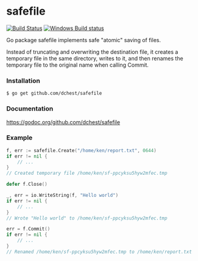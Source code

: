 # safefile

[![Build Status](https://travis-ci.org/dchest/safefile.svg)](https://travis-ci.org/dchest/safefile) [![Windows Build status](https://ci.appveyor.com/api/projects/status/owlifxeekg75t2ho?svg=true)](https://ci.appveyor.com/project/dchest/safefile)

Go package safefile implements safe "atomic" saving of files.

Instead of truncating and overwriting the destination file, it creates a
temporary file in the same directory, writes to it, and then renames the
temporary file to the original name when calling Commit.


### Installation

```
$ go get github.com/dchest/safefile
```

### Documentation

 <https://godoc.org/github.com/dchest/safefile>

### Example

```go
f, err := safefile.Create("/home/ken/report.txt", 0644)
if err != nil {
	// ...
}
// Created temporary file /home/ken/sf-ppcyksu5hyw2mfec.tmp

defer f.Close()

_, err = io.WriteString(f, "Hello world")
if err != nil {
	// ...
}
// Wrote "Hello world" to /home/ken/sf-ppcyksu5hyw2mfec.tmp

err = f.Commit()
if err != nil {
    // ...
}
// Renamed /home/ken/sf-ppcyksu5hyw2mfec.tmp to /home/ken/report.txt
```
